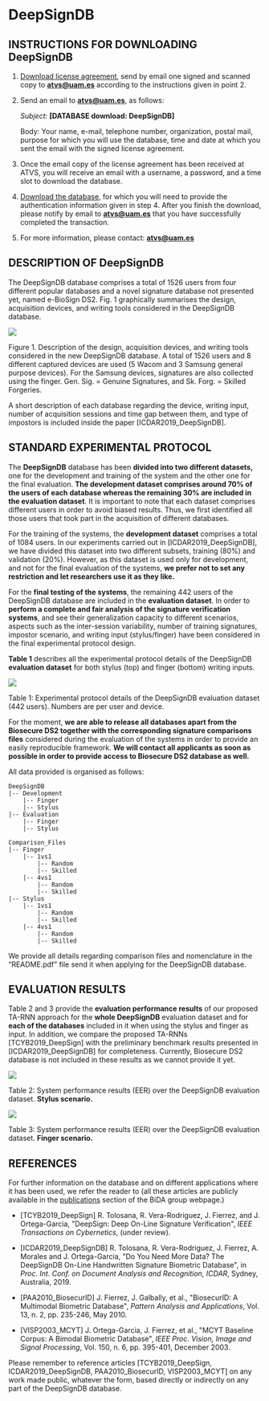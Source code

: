 # DeepSignDB

## **INSTRUCTIONS FOR DOWNLOADING DeepSignDB**

1. [Download license agreement](http://atvs.ii.uam.es/atvs/licenses/DeepSignDB_License.pdf), send by email one signed and scanned copy to [**atvs@uam.es**](mailto:atvs@uam.es) according to the instructions given in point 2.
2. Send an email to [**atvs@uam.es**](mailto:atvs@uam.es), as follows:

    _Subject:_ **[DATABASE download: DeepSignDB]**

    Body: Your name, e-mail, telephone number, organization, postal mail, purpose for which you will use the database, time and date at which you sent the email with the signed license agreement.

1. Once the email copy of the license agreement has been received at ATVS, you will receive an email with a username, a password, and a time slot to download the database.
2. [Download the database](http://atvs.ii.uam.es/atvs/intranet/free_DB/DeepSignDB), for which you will need to provide the authentication information given in step 4. After you finish the download, please notify by email to [**atvs@uam.es**](mailto:atvs@uam.es) that you have successfully completed the transaction.
3. For more information, please contact: [**atvs@uam.es**](mailto:atvs@uam.es)

## **DESCRIPTION OF DeepSignDB**

The DeepSignDB database comprises a total of 1526 users from four different popular databases and a novel signature database not presented yet, named e-BioSign DS2. Fig. 1 graphically summarises the design, acquisition devices, and writing tools considered in the DeepSignDB database.

![](http://atvs.ii.uam.es/atvs/DeepSignDB_Database.png)

Figure 1. Description of the design, acquisition devices, and writing tools considered in the new DeepSignDB database. A total of 1526 users and 8 different captured devices are used (5 Wacom and 3 Samsung general purpose devices). For the Samsung devices, signatures are also collected using the finger. Gen. Sig. = Genuine Signatures, and Sk. Forg. = Skilled Forgeries.

A short description of each database regarding the device, writing input, number of acquisition sessions and time gap between them, and type of impostors is included inside the paper [ICDAR2019_DeepSignDB].

## **STANDARD EXPERIMENTAL PROTOCOL**

The **DeepSignDB** database has been **divided into two different datasets,** one for the development and training of the system and the other one for the final evaluation. **The development dataset comprises around 70% of the users of each database whereas the remaining 30% are included in the evaluation dataset**. It is important to note that each dataset comprises different users in order to avoid biased results. Thus, we first identified all those users that took part in the acquisition of different databases.

For the training of the systems, the **development dataset** comprises a total of 1084 users. In our experiments carried out in [ICDAR2019\_DeepSignDB], we have divided this dataset into two different subsets, training (80%) and validation (20%). However, as this dataset is used only for development, and not for the final evaluation of the systems, **we prefer not to set any restriction and let researchers use it as they like.**

For the **final testing of the systems**, the remaining 442 users of the DeepSignDB database are included in the **evaluation dataset**. In order to **perform a complete and fair analysis of the signature verification systems**, and see their generalization capacity to different scenarios, aspects such as the inter-session variability, number of training signatures, impostor scenario, and writing input (stylus/finger) have been considered in the final experimental protocol design. 

**Table 1** describes all the experimental protocol details of the DeepSignDB **evaluation dataset** for both stylus (top) and finger (bottom) writing inputs.

![](http://atvs.ii.uam.es/atvs/DeepSignDB_Experimental_Protocol_v2.png)

Table 1: Experimental protocol details of the DeepSignDB evaluation dataset (442 users). Numbers are per user and device.

For the moment, **we are able to release all databases apart from the Biosecure DS2 together with the corresponding signature comparisons files** considered during the evaluation of the systems in order to provide an easily reproducible framework. **We will contact all applicants as soon as possible in order to provide access to Biosecure DS2 database as well.** 


All data provided is organised as follows:

```shell
DeepSignDB
|-- Development
    |-- Finger
    |-- Stylus
|-- Evaluation
    |-- Finger
    |-- Stylus
        
Comparison_Files
|-- Finger
    |-- 1vs1
        |-- Random
        |-- Skilled
    |-- 4vs1
        |-- Random
        |-- Skilled
|-- Stylus
    |-- 1vs1
        |-- Random
        |-- Skilled
    |-- 4vs1
        |-- Random
        |-- Skilled

```

We provide all details regarding comparison files and nomenclature in the “README.pdf” file send it when applying for the DeepSignDB database. 


## **EVALUATION RESULTS**

Table 2 and 3 provide the **evaluation performance results** of our proposed TA-RNN approach for the **whole DeepSignDB** evaluation dataset and for **each of the databases** included in it when using the stylus and finger as input. In addition, we compare the proposed TA-RNNs [TCYB2019_DeepSign] with the preliminary benchmark results presented in [ICDAR2019_DeepSignDB] for completeness. Currently, Biosecure DS2 database is not included in these results as we cannot provide it yet.

![ ](http://atvs.ii.uam.es/atvs/DeepSignDB_Stylus.png)

Table 2: System performance results (EER) over the DeepSignDB evaluation dataset. **Stylus scenario.**


![ ](http://atvs.ii.uam.es/atvs/DeepSignDB_Finger.png)

Table 3: System performance results (EER) over the DeepSignDB evaluation dataset. **Finger scenario.**


## **REFERENCES**

For further information on the database and on different applications where it has been used, we refer the reader to (all these articles are publicly available in the [publications](http://atvs.ii.uam.es/atvs/listpublications.do) section of the BiDA group webpage.)

- [TCYB2019_DeepSign] R. Tolosana, R. Vera-Rodriguez, J. Fierrez, and J. Ortega-Garcia, "DeepSign: Deep On-Line Signature Verification", *IEEE Transactions on Cybernetics*, (under review).

- [ICDAR2019_DeepSignDB] R. Tolosana, R. Vera-Rodriguez, J. Fierrez, A. Morales and J. Ortega-Garcia, "Do You Need More Data? The DeepSignDB On-Line Handwritten Signature Biometric Database", in *Proc. Int. Conf. on Document Analysis and Recognition, ICDAR*, Sydney, Australia, 2019.

- [PAA2010_BiosecurID] J. Fierrez, J. Galbally, et al., "BiosecurID: A Multimodal Biometric Database", *Pattern Analysis and Applications*, Vol. 13, n. 2, pp. 235-246, May 2010. 

- [VISP2003_MCYT] J. Ortega-Garcia, J. Fierrez, et al., "MCYT Baseline Corpus: A Bimodal Biometric Database", *IEEE Proc. Vision, Image and Signal Processing*, Vol. 150, n. 6, pp. 395-401, December 2003. 

Please remember to reference articles [TCYB2019_DeepSign, ICDAR2019_DeepSignDB, PAA2010_BiosecurID, VISP2003_MCYT] on any work made public, whatever the form, based directly or indirectly on any part of the DeepSignDB database.

